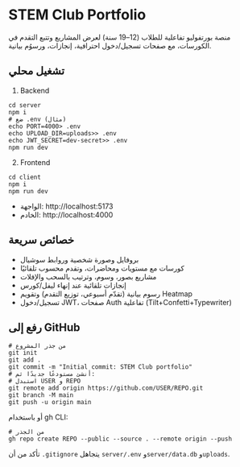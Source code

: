 # STEM Club Portfolio

منصة بورتفوليو تفاعلية للطلاب (12–19 سنة) لعرض المشاريع وتتبع التقدم في الكورسات، مع صفحات تسجيل/دخول احترافية، إنجازات، ورسوُم بيانية.

## تشغيل محلي

1) Backend
```
cd server
npm i
# ضع .env (مثال)
echo PORT=4000> .env
echo UPLOAD_DIR=uploads>> .env
echo JWT_SECRET=dev-secret>> .env
npm run dev
```

2) Frontend
```
cd client
npm i
npm run dev
```

- الواجهة: http://localhost:5173
- الخادم: http://localhost:4000

## خصائص سريعة
- بروفايل وصورة شخصية وروابط سوشيال
- كورسات مع مستويات ومحاضرات، وتقدم محسوب تلقائيًا
- مشاريع بصور، وسوم، وترتيب بالسحب والإفلات
- إنجازات تلقائية عند إنهاء ليفل/كورس
- رسوم بيانية (تقدّم أسبوعي، توزيع التقدم) وتقويم Heatmap
- تسجيل/دخول JWT، صفحات Auth تفاعلية (Tilt+Confetti+Typewriter)

## رفع إلى GitHub
```
# من جذر المشروع
git init
git add .
git commit -m "Initial commit: STEM Club portfolio"
# أنشئ مستودعًا جديدًا ثم:
# استبدل USER و REPO
git remote add origin https://github.com/USER/REPO.git
git branch -M main
git push -u origin main
```

أو باستخدام gh CLI:
```
# من الجذر
gh repo create REPO --public --source . --remote origin --push
```

تأكد من أن `.gitignore` يتجاهل `server/.env` و`server/data.db` و`uploads`. 